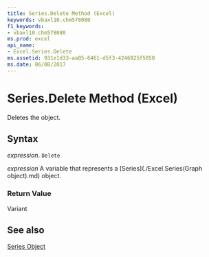 ```yaml
---
title: Series.Delete Method (Excel)
keywords: vbaxl10.chm578080
f1_keywords:
- vbaxl10.chm578080
ms.prod: excel
api_name:
- Excel.Series.Delete
ms.assetid: 931e1d33-aa05-6461-d5f3-4246925f5850
ms.date: 06/08/2017
---
```



# Series.Delete Method (Excel)

Deletes the object.


## Syntax

 _expression_. `Delete`

 _expression_ A variable that represents a [Series](./Excel.Series(Graph object).md) object.


### Return Value

Variant


## See also


[Series Object](Excel.Series(object).md)

